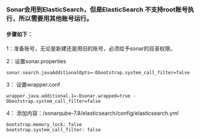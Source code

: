 ### Sonar会用到ElasticSearch，但是ElasticSearch 不支持root账号执行，所以需要用其他账号运行。

#### 步骤如下：

1：准备账号，无论是新建还是用旧的账号，必须给予sonar的目录权限。


2：设置sonar.properties
```
sonar.search.javaAdditionalOpts=-Dbootstrap.system_call_filter=false
```
3： 设置wrapper.conf
```
wrapper.java.additional.1=-Dsonar.wrapped=true -Dbootstrap.system_call_filter=false
```
4： 添加内容：/sonarqube-7.8/elasticsearch/config/elasticsearch.yml
```
bootstrap.memory_lock: false
bootstrap.system_call_filter: false
```
